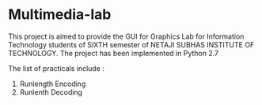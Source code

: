 # Multimedia-lab

This project is aimed to provide the GUI for Graphics Lab for Information Technology students of 
SIXTH semester of NETAJI SUBHAS INSTITUTE OF TECHNOLOGY.
The project has been implemented in Python 2.7

The list of practicals include :

1. Runlength Encoding
2. Runlenth Decoding

